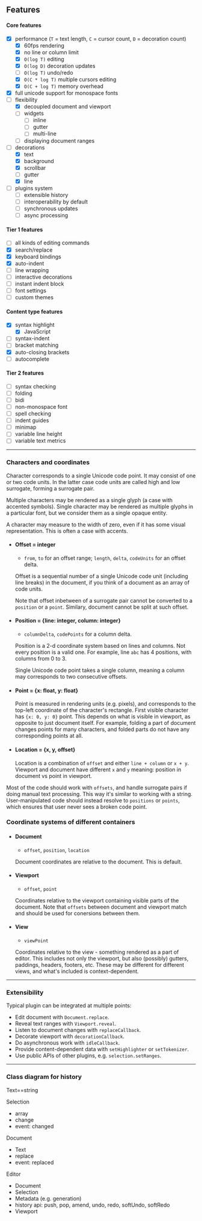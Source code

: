 ## Features

#### Core features
* [x] performance (`T` = text length, `C` = cursor count, `D` = decoration count)
    - [x] 60fps rendering
    - [x] no line or column limit
    - [x] `O(log T)` editing
    - [x] `O(log D)` decoration updates
    - [ ] `O(log T)` undo/redo
    - [x] `O(C * log T)` multiple cursors editing
    - [x] `O(C + log T)` memory overhead
* [x] full unicode support for monospace fonts
* [ ] flexibility
    - [x] decoupled document and viewport
    - [ ] widgets
        * [ ] inline
        * [ ] gutter
        * [ ] multi-line
    - [ ] displaying document ranges
* [ ] decorations
    - [x] text
    - [x] background
    - [x] scrollbar
    - [ ] gutter
    - [x] line
* [ ] plugins system
    - [ ] extensible history
    - [ ] interoperability by default
    - [ ] synchronous updates
    - [ ] async processing

#### Tier 1 features
* [ ] all kinds of editing commands
* [x] search/replace
* [x] keyboard bindings
* [x] auto-indent
* [ ] line wrapping
* [ ] interactive decorations
* [ ] instant indent block
* [ ] font settings
* [ ] custom themes

#### Content type features
* [x] syntax highlight
    - [x] JavaScript
* [ ] syntax-indent
* [ ] bracket matching
* [x] auto-closing brackets
* [ ] autocomplete

#### Tier 2 features
* [ ] syntax checking
* [ ] folding
* [ ] bidi
* [ ] non-monospace font
* [ ] spell checking
* [ ] indent guides
* [ ] minimap
* [ ] variable line height
* [ ] variable text metrics

---

### Characters and coordinates

Character corresponds to a single Unicode code point. It may consist of one or two code units. In the latter case
code units are called high and low surrogate, forming a surrogate pair.

Multiple characters may be rendered as a single glyph (a case with accented symbols).
Single character may be rendered as multiple glyphs in a particular font, but we consider them
as a single opaque entity.

A character may measure to the width of zero, even if it has some visual representation.
This is often a case with accents.

* #### Offset = integer
  - `from`, `to` for an offset range; `length`, `delta`, `codeUnits` for an offset delta.

  Offset is a sequential number of a single Unicode code unit (including line breaks) in the document,
  if you think of a document as an array of code units.

  Note that offset inbetween of a surrogate pair cannot be converted to a `position` or a `point`. Similary,
  document cannot be split at such offset.

* #### Position = {line: integer, column: integer}
  - `columnDelta`, `codePoints` for a column delta.

  Position is a 2-d coordinate system based on lines and columns. Not every position is a valid one.
  For example, line `abc` has 4 positions, with columns from 0 to 3.

  Single Unicode code point takes a single column, meaning a column may corresponds to two consecutive offsets.

* #### Point = {x: float, y: float}
  Point is measured in rendering units (e.g. pixels), and corresponds to the top-left
  coordinate of the character's rectangle. First visible character has `{x: 0, y: 0}` point.
  This depends on what is visible in viewport, as opposite to just document itself. For example,
  folding a part of document changes points for many characters, and folded parts do not
  have any corresponding points at all.

* #### Location = {x, y, offset}
  Location is a combination of `offset` and either `line + column` or `x + y`. Viewport and document have
  different `x` and `y` meaning: position in document vs point in viewport.

Most of the code should work with `offsets`, and handle surrogate pairs if doing manual text processing. This way
it's similar to working with a string. User-manipulated code should instead resolve to `positions` or `points`, which
ensures that user never sees a broken code point.

### Coordinate systems of different containers

* #### Document
  - `offset`, `position`, `location`

  Document coordinates are relative to the document. This is default.

* #### Viewport
  - `offset`, `point`

  Coordinates relative to the viewport containing visible parts of the document. Note that `offsets`
  between document and viewport match and should be used for conersions between them.

* #### View
  - `viewPoint`

  Coordinates relative to the view - something rendered as a part of editor.
  This includes not only the viewport, but also (possibly) gutters, paddings, headers, footers, etc.
  These may be different for different views, and what's included is context-dependent.

---

### Extensibility

Typical plugin can be integrated at multiple points:
* Edit document with `Document.replace`.
* Reveal text ranges with `Viewport.reveal`.
* Listen to document changes with `replaceCallback`.
* Decorate viewport with `decorationCallback`.
* Do asynchronous work with `idleCallback`.
* Provide content-dependent data with `setHighlighter` or `setTokenizer`.
* Use public APIs of other plugins, e.g. `selection.setRanges`.

---

### Class diagram for history

Text==string

Selection
* array
* change
* event: changed

Document
* Text
* replace
* event: replaced
  
Editor
* Document
* Selection
* Metadata (e.g. generation)
* history api: push, pop, amend, undo, redo, softUndo, softRedo
* Viewport
  
  
  


